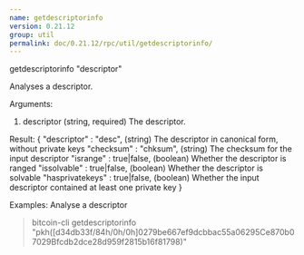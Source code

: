 ```yaml
---
name: getdescriptorinfo
version: 0.21.12
group: util
permalink: doc/0.21.12/rpc/util/getdescriptorinfo/
---
```


getdescriptorinfo "descriptor"

Analyses a descriptor.

Arguments:
1. descriptor    (string, required) The descriptor.

Result:
{
  "descriptor" : "desc",         (string) The descriptor in canonical form, without private keys
  "checksum" : "chksum",         (string) The checksum for the input descriptor
  "isrange" : true|false,        (boolean) Whether the descriptor is ranged
  "issolvable" : true|false,     (boolean) Whether the descriptor is solvable
  "hasprivatekeys" : true|false, (boolean) Whether the input descriptor contained at least one private key
}

Examples:
Analyse a descriptor
> bitcoin-cli getdescriptorinfo "pkh([d34db33f/84h/0h/0h]0279be667ef9dcbbac55a06295Ce870b07029Bfcdb2dce28d959f2815b16f81798)"


